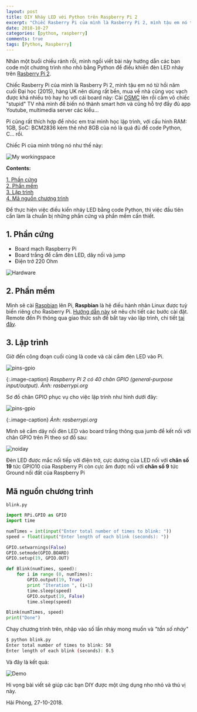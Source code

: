 ```yaml
---
layout: post
title: DIY Nháy LED với Python trên Raspberry Pi 2
excerpt: "Chiếc Rasberry Pi của mình là Rasberry Pi 2, mình tậu em nó từ hồi năm cuối Đại học (2015), hàng UK nên dùng rất bền, mua về nhà cũng vọc vạch được khá nhiều trò hay ho với cái board này: Cài OSMC (https://osmc.tv/download/) lên rồi cắm vô chiếc stupid TV nhà mình để biến nó thành smart hơn và cũng hỗ trợ đầy đủ app Youtube, multimedia server các kiểu..."
date: 2018-10-27
categories: [python, raspberry]
comments: true
tags: [Python, Raspberry]
---
```


Nhân một buổi chiều rảnh rỗi, mình ngồi viết bài này hướng dẫn các bạn code một chương trình nho nhỏ bằng Python để điều khiển đèn LED nháy trên [Rasberry Pi 2](https://www.raspberrypi.org/products/raspberry-pi-2-model-b/).  

Chiếc Rasberry Pi của mình là Rasberry Pi 2, mình tậu em nó từ hồi năm cuối Đại học (2015), hàng UK nên dùng rất bền, mua về nhà cũng vọc vạch được khá nhiều trò hay ho với cái board này: Cài [OSMC](https://osmc.tv/download/) lên rồi cắm vô chiếc "stupid" TV nhà mình để biến nó thành smart hơn và cũng hỗ trợ đầy đủ app Youtube, multimedia server các kiểu...

Pi cũng rất thích hợp để nhóc em trai mình học lập trình, với cấu hình RAM: 1GB, SoC: BCM2836 kèm thẻ nhớ 8GB của nó là quá đủ để code Python, C... rồi.  

Chiếc Pi của mình trông nó như thế này:

![My workingspace](/static/img/raspberrypi/mypi.jpg)

**Contents:**


<!-- MarkdownTOC -->
[1. Phần cứng](#-phancung)  
[2. Phần mềm](#-phanmem)  
[3. Lập trình](#-laptrinh)  
[4. Mã nguồn chương trình](#-manguon)  
<!-- /MarkdownTOC -->

Để thực hiện việc điều kiển nháy LED bằng code Python, thì việc đầu tiên cần làm là chuẩn bị những phần cứng và phần mềm cấn thiết.

<a name="-phancung"><a/>
## 1. Phần cứng
* Board mạch Raspberry Pi
* Board trắng để cắm đèn LED, dây nối và jump
* Điện trở 220 Ohm 

![Hardware](/static/img/raspberrypi/hardware.jpg)

<a name="-phanmem"><a/>
## 2. Phần mềm
Mình sẽ cài [Raspbian](https://www.raspberrypi.org/downloads/raspbian/) lên Pi, **Raspbian** là hệ điều hành nhân Linux được tuỳ biến riêng cho Rasberry Pi. [Hướng dẫn này](https://www.raspberrypi.org/documentation/installation/installing-images/README.md) sẽ nêu chi tiết các bước cài đặt. Remote đến Pi thông qua giao thức ssh để bắt tay vào lập trình, chi tiết [tại đây](https://truongnh1992.github.io/linux/networking/raspberry/2018/10/30/remote-to-raspberrypi.html).

<a name="-laptrinh"><a/>
## 3. Lập trình
Giờ đến công đoạn cuối cùng là code và cài cắm đèn LED vào Pi.  

![pins-gpio](/static/img/raspberrypi/gpio-pins-pi2.jpg)

{:.image-caption}
*Raspberry Pi 2 có 40 chân GPIO (general-purpose input/output). Ảnh: rasberrypi.org*

Sơ đồ chân GPIO phục vụ cho việc lập trình như hình dưới đây:

![pins-gpio](/static/img/raspberrypi/gpio-numbers-pi2.jpg)

{:.image-caption}
*Ảnh: rasberrypi.org*

Mình sẽ cắm dây nối đèn LED vào board trắng thông qua jumb để kết nối với chân GPIO trên Pi theo sơ đồ sau:

![noiday](/static/img/raspberrypi/noiday.jpg)

Đèn LED được mắc nối tiếp với điện trở, cực dương của LED nối với **chân số 19** tức GPIO10 của Raspberry Pi còn cực âm được nối với **chân số 9** tức Ground nối đất của Raspberry Pi

<a name="-manguon"><a/>
## Mã nguồn chương trình

`blink.py`

```python
import RPi.GPIO as GPIO
import time

numTimes = int(input("Enter total number of times to blink: "))
speed = float(input("Enter length of each blink (seconds): "))

GPIO.setwarnings(False)
GPIO.setmode(GPIO.BOARD)
GPIO.setup(19, GPIO.OUT)

def Blink(numTimes, speed):
    for i in range (0, numTimes):
        GPIO.output(19, True)
        print "Iteration ", (i+1)
        time.sleep(speed)
        GPIO.output(19, False)
        time.sleep(speed)

Blink(numTimes, speed)
print("Done")
```

Chạy chương trình trên, nhập vào số lần nháy mong muốn và *"tần số nháy"*
```sh
$ python blink.py
Enter total number of times to blink: 50
Enter length of each blink (seconds): 0.5
```
Và đây là kết quả:

![Demo](/static/img/raspberrypi/demo_led.gif)

Hi vọng bài viết sẽ giúp các bạn DIY được một ứng dụng nho nhỏ và thú vị này.

Hải Phòng, 27-10-2018.
